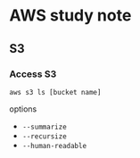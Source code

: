 # AWS study note

## S3

### Access S3
`aws s3 ls [bucket name]`

options 
* `--summarize` 
* `--recursize`
* `--human-readable`

